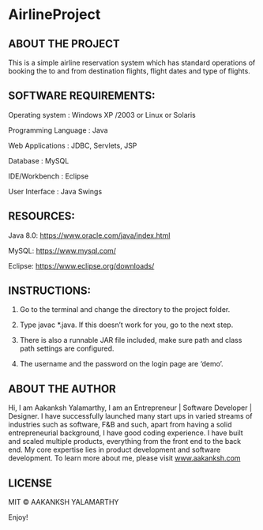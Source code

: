 # AirlineProject

## ABOUT THE PROJECT

This is a simple airline reservation system which has standard operations of booking the to and from destination flights, flight dates and type of flights. 

## SOFTWARE REQUIREMENTS:

Operating system : Windows XP /2003 or Linux or Solaris

Programming Language : Java

Web Applications : JDBC, Servlets, JSP

Database : MySQL

IDE/Workbench : Eclipse 

User Interface : Java Swings


## RESOURCES:

Java 8.0: https://www.oracle.com/java/index.html

MySQL: https://www.mysql.com/

Eclipse: https://www.eclipse.org/downloads/

## INSTRUCTIONS:

1. Go to the terminal and change the directory to the project folder.

2. Type javac *.java. If this doesn’t work for you, go to the next step.

3. There is also a runnable JAR file included, make sure path and class path settings are configured.

4. The username and the password on the login page are ‘demo’.


## ABOUT THE AUTHOR

Hi, I am Aakanksh Yalamarthy, I am an Entrepreneur | Software Developer | Designer. I have successfully launched many start ups in varied streams of industries such as software, F&B and such, apart from having a solid entrepreneurial background, I have good coding experience. I have built and scaled multiple products, everything from the front end to the back end. My core expertise lies in product development and software development. To learn more about me, please visit www.aakanksh.com

## LICENSE

MIT © AAKANKSH YALAMARTHY

Enjoy!
